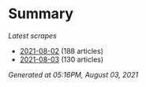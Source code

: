 # Summary
*Latest scrapes*
* [2021-08-02](https://github.com/nuuuwan/news_lk/blob/data/news_lk.2021-08-02.json) (188 articles)
* [2021-08-03](https://github.com/nuuuwan/news_lk/blob/data/news_lk.2021-08-03.json) (130 articles)

*Generated at 05:16PM, August 03, 2021*